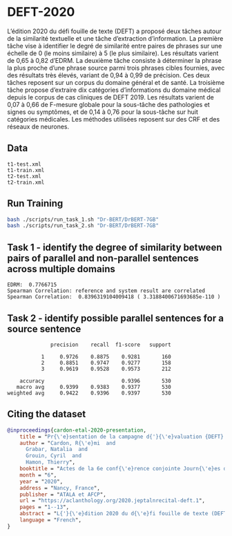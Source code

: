 # DEFT-2020

L’édition 2020 du défi fouille de texte (DEFT) a proposé deux tâches autour de la similarité textuelle et une tâche d’extraction d’information. La première tâche vise à identifier le degré de similarité entre paires de phrases sur une échelle de 0 (le moins similaire) à 5 (le plus similaire). Les résultats varient de 0,65 à 0,82 d’EDRM. La deuxième tâche consiste à déterminer la phrase la plus proche d’une phrase source parmi trois phrases cibles fournies, avec des résultats très élevés, variant de 0,94 à 0,99 de précision. Ces deux tâches reposent sur un corpus du domaine général et de santé. La troisième tâche propose d’extraire dix catégories d’informations du domaine médical depuis le corpus de cas cliniques de DEFT 2019. Les résultats varient de 0,07 à 0,66 de F-mesure globale pour la sous-tâche des pathologies et signes ou symptômes, et de 0,14 à 0,76 pour la sous-tâche sur huit catégories médicales. Les méthodes utilisées reposent sur des CRF et des réseaux de neurones.

## Data

```plain
t1-test.xml
t1-train.xml
t2-test.xml
t2-train.xml
```

## Run Training

```bash
bash ./scripts/run_task_1.sh "Dr-BERT/DrBERT-7GB"
bash ./scripts/run_task_2.sh "Dr-BERT/DrBERT-7GB"
```

## Task 1 - identify the degree of similarity between pairs of parallel and non-parallel sentences across multiple domains

```plain
EDRM:  0.7766715
Spearman Correlation: reference and system result are correlated
Spearman Correlation:  0.8396319104009418 ( 3.3188400671693685e-110 )
```

## Task 2 - identify possible parallel sentences for a source sentence

```plain
              precision    recall  f1-score   support

           1     0.9726    0.8875    0.9281       160
           2     0.8851    0.9747    0.9277       158
           3     0.9619    0.9528    0.9573       212

    accuracy                         0.9396       530
   macro avg     0.9399    0.9383    0.9377       530
weighted avg     0.9422    0.9396    0.9397       530
```

## Citing the dataset

```bibtex
@inproceedings{cardon-etal-2020-presentation,
    title = "Pr{\'e}sentation de la campagne d{'}{\'e}valuation {DEFT} 2020 : similarit{\'e} textuelle en domaine ouvert et extraction d{'}information pr{\'e}cise dans des cas cliniques (Presentation of the {DEFT} 2020 Challenge : open domain textual similarity and precise information extraction from clinical cases )",
    author = "Cardon, R{\'e}mi  and
      Grabar, Natalia  and
      Grouin, Cyril  and
      Hamon, Thierry",
    booktitle = "Actes de la 6e conf{\'e}rence conjointe Journ{\'e}es d'{\'E}tudes sur la Parole (JEP, 33e {\'e}dition), Traitement Automatique des Langues Naturelles (TALN, 27e {\'e}dition), Rencontre des {\'E}tudiants Chercheurs en Informatique pour le Traitement Automatique des Langues (R{\'E}CITAL, 22e {\'e}dition). Atelier D{\'E}fi Fouille de Textes",
    month = "6",
    year = "2020",
    address = "Nancy, France",
    publisher = "ATALA et AFCP",
    url = "https://aclanthology.org/2020.jeptalnrecital-deft.1",
    pages = "1--13",
    abstract = "L{'}{\'e}dition 2020 du d{\'e}fi fouille de texte (DEFT) a propos{\'e} deux t{\^a}ches autour de la similarit{\'e} textuelle et une t{\^a}che d{'}extraction d{'}information. La premi{\`e}re t{\^a}che vise {\`a} identifier le degr{\'e} de similarit{\'e} entre paires de phrases sur une {\'e}chelle de 0 (le moins similaire) {\`a} 5 (le plus similaire). Les r{\'e}sultats varient de 0,65 {\`a} 0,82 d{'}EDRM. La deuxi{\`e}me t{\^a}che consiste {\`a} d{\'e}terminer la phrase la plus proche d{'}une phrase source parmi trois phrases cibles fournies, avec des r{\'e}sultats tr{\`e}s {\'e}lev{\'e}s, variant de 0,94 {\`a} 0,99 de pr{\'e}cision. Ces deux t{\^a}ches reposent sur un corpus du domaine g{\'e}n{\'e}ral et de sant{\'e}. La troisi{\`e}me t{\^a}che propose d{'}extraire dix cat{\'e}gories d{'}informations du domaine m{\'e}dical depuis le corpus de cas cliniques de DEFT 2019. Les r{\'e}sultats varient de 0,07 {\`a} 0,66 de F-mesure globale pour la sous-t{\^a}che des pathologies et signes ou sympt{\^o}mes, et de 0,14 {\`a} 0,76 pour la sous-t{\^a}che sur huit cat{\'e}gories m{\'e}dicales. Les m{\'e}thodes utilis{\'e}es reposent sur des CRF et des r{\'e}seaux de neurones.",
    language = "French",
}
```
